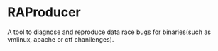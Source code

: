 # RAProducer
A tool to diagnose and reproduce data race bugs for binaries(such as vmlinux, apache or ctf chanllenges).

